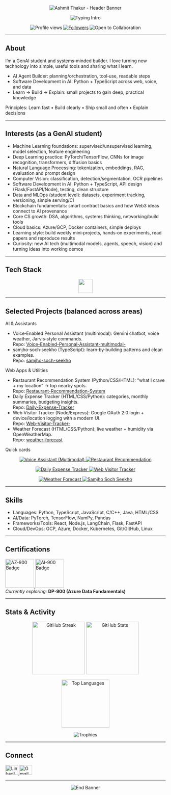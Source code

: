 <p align="center">
  <img src="https://capsule-render.vercel.app/api?type=waving&height=260&text=Ashmit%20Thakur&fontAlign=50&fontAlignY=38&color=0:8B5CF6,100:06B6D4&fontColor=ffffff&desc=GenAI%20Student%20•%20AI%20Agent%20Builder%20•%20Full‑Stack%20Learner&descAlign=50&descAlignY=66" alt="Ashmit Thakur - Header Banner">
</p>
<!-- Big Typing Intro (image only to avoid link glitch) -->
<!-- Typing Intro (glitch-free: image only, not a link) -->
<p align="center">
  <img
    src="https://readme-typing-svg.demolab.com?font=Inter&weight=800&size=34&pause=1100&duration=2200&color=06B6D4&center=true&vCenter=true&width=1100&lines=ASHMIT%20THAKUR;GENAI%20STUDENT%20%E2%80%A2%20MACHINE%20LEARNING%20%E2%80%A2%20DEEP%20LEARNING;COMPUTER%20VISION%20%E2%80%A2%20NLP%20%E2%80%A2%20BLOCKCHAIN%20BASICS;LEARN%20BY%20BUILDING%20%E2%80%A2%20HANDS-ON%20PROJECTS%20%E2%80%A2%20NEW%20TECH%20EVERY%20WEEK;SOFTWARE%20DEVELOPMENT%20IN%20AI%20%E2%80%A2%20CLEAN%20SYSTEMS"
    alt="Typing Intro"
  />
</p>

<!-- Badges (single row, non‑duplicated) -->
<p align="center">
  <img src="https://komarev.com/ghpvc/?username=AshmitThakur23&label=PROFILE%20VIEWS&style=for-the-badge&color=0ea5e9" alt="Profile views">
  <a href="https://github.com/AshmitThakur23?tab=followers"><img src="https://img.shields.io/github/followers/AshmitThakur23?label=FOLLOWERS&style=for-the-badge&color=22c55e" alt="Followers"></a>
  <img src="https://img.shields.io/badge/OPEN%20TO-COLLABORATION-9333EA?style=for-the-badge" alt="Open to Collaboration">
</p>

---

## About

I’m a GenAI student and systems‑minded builder. I love turning new technology into simple, useful tools and sharing what I learn.

- AI Agent Builder: planning/orchestration, tool‑use, readable steps
- Software Development in AI: Python + TypeScript across web, voice, and data
- Learn → Build → Explain: small projects to gain deep, practical knowledge

Principles: Learn fast • Build clearly • Ship small and often • Explain decisions

---

## Interests (as a GenAI student)

- Machine Learning foundations: supervised/unsupervised learning, model selection, feature engineering
- Deep Learning practice: PyTorch/TensorFlow, CNNs for image recognition, transformers, diffusion basics
- Natural Language Processing: tokenization, embeddings, RAG, evaluation and prompt design
- Computer Vision: classification, detection/segmentation, OCR pipelines
- Software Development in AI: Python + TypeScript, API design (Flask/FastAPI/Node), testing, clean structure
- Data and MLOps (student level): datasets, experiment tracking, versioning, simple serving/CI
- Blockchain fundamentals: smart contract basics and how Web3 ideas connect to AI provenance
- Core CS growth: DSA, algorithms, systems thinking, networking/build tools
- Cloud basics: Azure/GCP, Docker containers, simple deploys
- Learning style: build weekly mini‑projects, hands‑on experiments, read papers and reproduce results
- Curiosity: new AI tech (multimodal models, agents, speech, vision) and turning ideas into working demos

---

## Tech Stack

<p align="center">
  <img src="https://skillicons.dev/icons?i=py,ts,js,cpp,java,html,css,react,nextjs,vite,tailwind,vercel,flask,fastapi,playwright,selenium,beautifulsoup,nodejs,bun,git,github,linux,docker,firebase&perline=12" height="44" />
</p>

---

## Selected Projects (balanced across areas)

AI & Assistants
- Voice‑Enabled Personal Assistant (multimodal): Gemini chatbot, voice weather, Jarvis‑style commands.  
  Repo: [Voice-Enabled-Personal-Assistant-multimodal-](https://github.com/AshmitThakur23/Voice-Enabled-Personal-Assistant-multimodal-)
- samjho‑soch‑seekho (TypeScript): learn‑by‑building patterns and clean examples.  
  Repo: [samjho-soch-seekho](https://github.com/AshmitThakur23/samjho-soch-seekho)

Web Apps & Utilities
- Restaurant Recommendation System (Python/CSS/HTML): “what I crave + my location” → top nearby spots.  
  Repo: [Restaurant-Recommendation-System](https://github.com/AshmitThakur23/Restaurant-Recommendation-System)
- Daily Expense Tracker (HTML/CSS/Python): categories, monthly summaries, budgeting insights.  
  Repo: [Daily-Expense-Tracker](https://github.com/AshmitThakur23/Daily-Expense-Tracker)
- Web Visitor Tracker (Node/Express): Google OAuth 2.0 login + device/location logging with a modern UI.  
  Repo: [Web-Visitor-Tracker-](https://github.com/AshmitThakur23/Web-Visitor-Tracker-)
- Weather Forecast (HTML/CSS/Python): live weather + humidity via OpenWeatherMap.  
  Repo: [weather-forecast](https://github.com/AshmitThakur23/weather-forecast)

Quick cards
<p align="center">
  <a href="https://github.com/AshmitThakur23/Voice-Enabled-Personal-Assistant-multimodal-">
    <img src="https://github-readme-stats.vercel.app/api/pin/?username=AshmitThakur23&repo=Voice-Enabled-Personal-Assistant-multimodal-&theme=react&hide_border=true" alt="Voice Assistant (Multimodal)">
  </a>
  <a href="https://github.com/AshmitThakur23/Restaurant-Recommendation-System">
    <img src="https://github-readme-stats.vercel.app/api/pin/?username=AshmitThakur23&repo=Restaurant-Recommendation-System&theme=react&hide_border=true" alt="Restaurant Recommendation">
  </a>
</p>
<p align="center">
  <a href="https://github.com/AshmitThakur23/Daily-Expense-Tracker">
    <img src="https://github-readme-stats.vercel.app/api/pin/?username=AshmitThakur23&repo=Daily-Expense-Tracker&theme=react&hide_border=true" alt="Daily Expense Tracker">
  </a>
  <a href="https://github.com/AshmitThakur23/Web-Visitor-Tracker-">
    <img src="https://github-readme-stats.vercel.app/api/pin/?username=AshmitThakur23&repo=Web-Visitor-Tracker-&theme=react&hide_border=true" alt="Web Visitor Tracker">
  </a>
</p>
<p align="center">
  <a href="https://github.com/AshmitThakur23/weather-forecast">
    <img src="https://github-readme-stats.vercel.app/api/pin/?username=AshmitThakur23&repo=weather-forecast&theme=react&hide_border=true" alt="Weather Forecast">
  </a>
  <a href="https://github.com/AshmitThakur23/samjho-soch-seekho">
    <img src="https://github-readme-stats.vercel.app/api/pin/?username=AshmitThakur23&repo=samjho-soch-seekho&theme=react&hide_border=true" alt="Samjho Soch Seekho">
  </a>
</p>

---

## Skills

- Languages: Python, TypeScript, JavaScript, C/C++, Java, HTML/CSS  
- AI/Data: PyTorch, TensorFlow, NumPy, Pandas  
- Frameworks/Tools: React, Node.js, LangChain, Flask, FastAPI  
- Cloud/DevOps: GCP, Azure, Docker, Kubernetes, Git/GitHub, Linux  

---

## Certifications

<p align="left">
  <a href="https://learn.microsoft.com/en-us/credentials/certifications/azure-fundamentals/" title="AZ-900: Azure Fundamentals">
    <img src="https://images.credly.com/size/110x110/images/be8fcaeb-c3f5-41de-9b51-de161b58f864/image.png" alt="AZ-900 Badge" height="90">
  </a>
  <a href="https://learn.microsoft.com/en-us/credentials/certifications/azure-ai-fundamentals/" title="AI-900: AI Fundamentals">
    <img src="https://images.credly.com/size/110x110/images/8b5c6d3b-483b-487a-9519-2022b6f1f41d/image.png" alt="AI-900 Badge" height="90">
  </a>
  <br/>
  <em>Currently exploring:</em> <strong>DP‑900 (Azure Data Fundamentals)</strong>
</p>

---

## Stats & Activity

<p align="center">
  <img src="https://streak-stats.demolab.com?user=AshmitThakur23&theme=react&hide_border=true" height="165" alt="GitHub Streak"/>
  <img src="https://github-readme-stats.vercel.app/api?username=AshmitThakur23&show_icons=true&theme=react&hide_border=true&rank_icon=github" height="165" alt="GitHub Stats"/>
</p>

<p align="center">
  <img src="https://github-readme-stats.vercel.app/api/top-langs/?username=AshmitThakur23&layout=compact&theme=react&hide_border=true" height="150" alt="Top Languages"/>
</p>

<p align="center">
  <img src="https://github-profile-trophy.vercel.app/?username=AshmitThakur23&theme=algolia&no-frame=true&row=1&column=7" alt="Trophies"/>
</p>

---

## Connect

<p align="left">
  <a href="https://linkedin.com/in/ashmitthakur615" target="_blank" rel="noreferrer">
    <img src="https://raw.githubusercontent.com/rahuldkjain/github-profile-readme-generator/master/src/images/icons/Social/linked-in-alt.svg" alt="LinkedIn" height="30" width="40" />
  </a>
  <a href="mailto:ashmitthakur615@gmail.com" target="_blank" rel="noreferrer">
    <img src="https://img.icons8.com/color/48/000000/gmail--v1.png" alt="Gmail" height="30" width="40" />
  </a>
</p>

---

<!-- Name loop again (start → end → restart) -->
<p align="center">
  <img src="https://readme-typing-svg.demolab.com?font=Inter&weight=900&size=36&pause=1200&duration=2400&color=8B5CF6&center=true&vCenter=true&width=1000&lines=ASHMIT%20THAKUR;KEEP%20LEARNING%20•%20KEEP%20BUILDING%20•%20KEEP%20SHARING" alt="End Banner">
</p>

